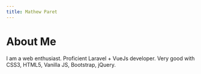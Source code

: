 ```yaml
---
title: Mathew Paret
---
```


# About Me

I am a web enthusiast. Proficient Laravel + VueJs developer. Very good with CSS3, HTML5, Vanilla JS, Bootstrap, jQuery.
